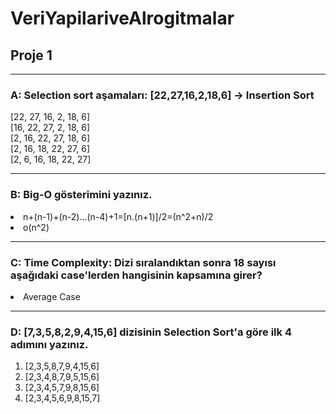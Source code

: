 # VeriYapilariveAlrogitmalar
 ## Proje 1
<hr>

### A: Selection sort aşamaları: [22,27,16,2,18,6] -> Insertion Sort
[22, 27, 16, 2, 18, 6] <br>
[16, 22, 27, 2, 18, 6] <br>
[2, 16, 22, 27, 18, 6]<br>
[2, 16, 18, 22, 27, 6]<br>
[2, 6, 16, 18, 22, 27]<br>
<hr>

### B: Big-O gösterimini yazınız.
<li>
 n+(n-1)+(n-2)...(n-4)+1=[n.(n+1)]/2=(n^2+n)/2 
 <li> o(n^2)
<hr>

### C: Time Complexity: Dizi sıralandıktan sonra 18 sayısı aşağıdaki case'lerden hangisinin kapsamına girer?
 <li>Average Case
 <hr>
 
 ### D: [7,3,5,8,2,9,4,15,6] dizisinin Selection Sort'a göre ilk 4 adımını yazınız.
 <ol> <li> [2,3,5,8,7,9,4,15,6] 
 <li> [2,3,4,8,7,9,5,15,6] 
 <li> [2,3,4,5,7,9,8,15,6] 
  <li> [2,3,4,5,6,9,8,15,7] 
 




